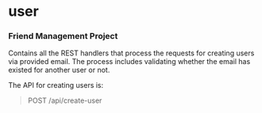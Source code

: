 # user

### Friend Management Project

Contains all the REST handlers that process the requests for creating users via provided email.
The process includes validating whether the email has existed for another user or not.

The API for creating users is:
> POST /api/create-user